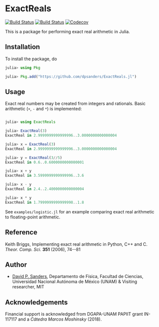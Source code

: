 # ExactReals

[![Build Status](https://travis-ci.com/dpsanders/ExactReals.jl.svg?branch=master)](https://travis-ci.com/dpsanders/ExactReals.jl)
[![Build Status](https://ci.appveyor.com/api/projects/status/github/dpsanders/ExactReals.jl?svg=true)](https://ci.appveyor.com/project/dpsanders/ExactReals-jl)
[![Codecov](https://codecov.io/gh/dpsanders/ExactReals.jl/branch/master/graph/badge.svg)](https://codecov.io/gh/dpsanders/ExactReals.jl)


This is a package for performing exact real arithmetic in Julia.

## Installation

To install the package, do

```jl
julia> using Pkg

julia> Pkg.add("https://github.com/dpsanders/ExactReals.jl")
```

## Usage

Exact real numbers may be created from integers and rationals.
Basic arithmetic (`+`, `-` and `*`) is implemented:

```jl

julia> using ExactReals

julia> ExactReal(3)
ExactReal in 2.9999999999999996..3.0000000000000004

julia> x = ExactReal(3)
ExactReal in 2.9999999999999996..3.0000000000000004

julia> y = ExactReal(3//5)
ExactReal in 0.6..0.6000000000000001

julia> x + y
ExactReal in 3.5999999999999996..3.6

julia> x - y
ExactReal in 2.4..2.4000000000000004

julia> x * y
ExactReal in 1.7999999999999998..1.8
```

See `examples/logistic.jl` for an example comparing exact real arithmetic to floating-point arithmetic.

## Reference
Keith Briggs, Implementing exact real arithmetic in Python, C++ and C.
*Theor. Comp. Sci.* **351** (2006), 74--81


## Author

- [David P. Sanders](http://sistemas.fciencias.unam.mx/~dsanders), Departamento de Física, Facultad de Ciencias, Universidad Nacional Autónoma de México (UNAM) & Visiting researcher, MIT



## Acknowledgements

Financial support is acknowledged from DGAPA-UNAM PAPIIT grant IN-117117 and a *Cátedra Marcos Moshinsky* (2018).
